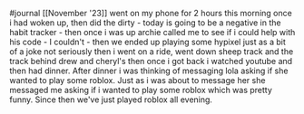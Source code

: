 #journal [[November '23]]
went on my phone for 2 hours this morning once i had woken up, then did the dirty - today is going to be a negative in the habit tracker - then once i was up archie called me to see if i could help with his code - I couldn't - then we ended up playing some hypixel just as a bit of a joke not seriously then i went on a ride, went down sheep track and the track behind drew and cheryl's then once i got back i watched youtube and then had dinner. After dinner i was thinking of messaging lola asking if she wanted to play some roblox. Just as i was about to message her she messaged me asking if i wanted to play some roblox which was pretty funny. Since then we've just played roblox all evening.
